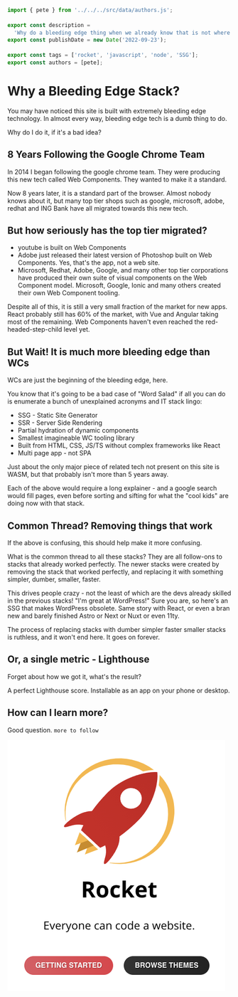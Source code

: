 

```js server

import { pete } from '../../../src/data/authors.js';

export const description =
  'Why do a bleeding edge thing when we already know that is not where the jobs are?';
export const publishDate = new Date('2022-09-23');

export const tags = ['rocket', 'javascript', 'node', 'SSG'];
export const authors = [pete];
```

# Why a Bleeding Edge Stack?

You may have noticed this site is built with extremely bleeding edge technology. In almost every way, bleeding edge tech is a dumb thing to do.

Why do I do it, if it's a bad idea?

## 8 Years Following the Google Chrome Team

In 2014 I began following the google chrome team. They were producing this new tech called Web Components. They wanted to make it a standard.

Now 8 years later, it is a standard part of the browser. Almost nobody knows about it, but many top tier shops such as google, microsoft, adobe, redhat and ING Bank have all migrated towards this new tech.

## But how seriously has the top tier migrated?

- youtube is built on Web Components
- Adobe just released their latest version of Photoshop built on Web Components. Yes, that's the app, not a web site.
- Microsoft, Redhat, Adobe, Google, and many other top tier corporations have produced their own suite of visual components on the Web Component model. Microsoft, Google, Ionic and many others created their own Web Component tooling.

Despite all of this, it is still a very small fraction of the market for new apps. React probably still has 60% of the market, with Vue and Angular taking most of the remaining. Web Components haven't even reached the red-headed-step-child level yet.

## But Wait! It is much more bleeding edge than WCs

WCs are just the beginning of the bleeding edge, here.

You know that it's going to be a bad case of "Word Salad" if all you can do is enumerate a bunch of unexplained acronyms and IT stack lingo: 

- SSG - Static Site Generator
- SSR - Server Side Rendering
- Partial hydration of dynamic components
- Smallest imagineable WC tooling library
- Built from HTML, CSS, JS/TS without complex frameworks like React
- Multi page app - not SPA

Just about the only major piece of related tech not present on this site is WASM, but that probably isn't more than 5 years away.

Each of the above would require a long explainer - and a google search would fill pages, even before sorting and sifting for what the "cool kids" are doing now with that stack.

## Common Thread? Removing things that work

If the above is confusing, this should help make it more confusing.

What is the common thread to all these stacks? They are all follow-ons to stacks that already worked perfectly. The newer stacks were created by removing the stack that worked perfectly, and replacing it with something simpler, dumber, smaller, faster.

This drives people crazy - not the least of which are the devs already skilled in the previous stacks! "I'm great at WordPress!" Sure you are, so here's an SSG that makes WordPress obsolete. Same story with React, or even a bran new and barely finished Astro or Next or Nuxt or even 11ty.

The process of replacing stacks with dumber simpler faster smaller stacks is ruthless, and it won't end here. It goes on forever.

## Or, a single metric - Lighthouse

Forget about how we got it, what's the result?

A perfect Lighthouse score. Installable as an app on your phone or desktop.

## How can I learn more?

Good question. `more to follow`

![some image](./intro.png)
